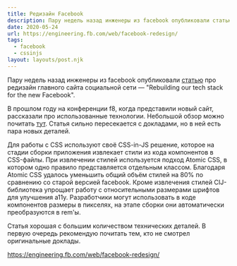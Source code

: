 ```yaml
---
title: Редизайн Facebook
description: Пару недель назад инженеры из facebook опубликовали статью про редизайн главного сайта социальной сети
date: 2020-05-24
url: https://engineering.fb.com/web/facebook-redesign/
tags:
  - facebook
  - cssinjs
layout: layouts/post.njk
---
```

Пару недель назад инженеры из facebook опубликовали [статью](https://engineering.fb.com/web/facebook-redesign/) про редизайн главного сайта социальной сети — "Rebuilding our tech stack for the new Facebook".

В прошлом году на конференции f8, когда представили новый сайт, рассказали про использованные технологии. Небольшой обзор можно почитать [тут](https://t.me/defront/101). Статья сильно пересекается с докладами, но в ней есть пара новых деталей.

Для работы с CSS используют своё CSS-in-JS решение, которое на стадии сборки приложения извлекает стили из кода компонентов в CSS-файлы. При извлечении стилей используется подход Atomic CSS, в котором одно правило представляется отдельным классом. Благодаря Atomic CSS удалось уменьшить общий объём стилей на 80% по сравнению со старой версией facebook. Кроме извлечения стилей CIJ-библиотека упрощает работу с относительными размерами шрифтов для улучшения a11y. Разработчики могут использовать в коде компонентов размеры в пикселях, на этапе сборки они автоматически преобразуются в rem'ы.

Статья хорошая с большим количеством технических деталей. В первую очередь рекомендую почитать тем, кто не смотрел оригинальные доклады.

https://engineering.fb.com/web/facebook-redesign/
